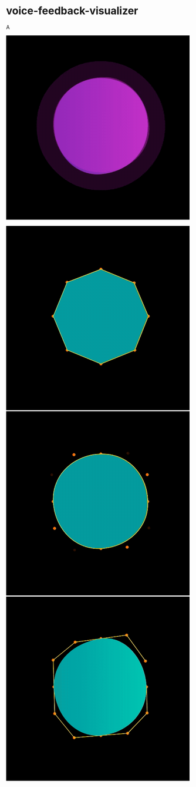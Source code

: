 # voice-feedback-visualizer

A

![Image of description](readme_content/desc4.gif)

![Image of description](readme_content/desc1.gif)
![Image of description](readme_content/desc2.gif)
![Image of description](readme_content/desc3.gif)
